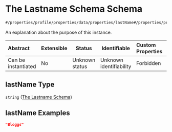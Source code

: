# The Lastname Schema Schema

```txt
#/properties/profile/properties/data/properties/lastName#/properties/profile/properties/data/properties/lastName
```

An explanation about the purpose of this instance.


| Abstract            | Extensible | Status         | Identifiable            | Custom Properties | Additional Properties | Access Restrictions | Defined In                                                                                          |
| :------------------ | ---------- | -------------- | ----------------------- | :---------------- | --------------------- | ------------------- | --------------------------------------------------------------------------------------------------- |
| Can be instantiated | No         | Unknown status | Unknown identifiability | Forbidden         | Allowed               | none                | [policy_transaction.schema.json\*](../../out/policy_transaction.schema.json "open original schema") |

## lastName Type

`string` ([The Lastname Schema](policy_transaction-properties-the-profile-schema-properties-the-data-schema-properties-the-lastname-schema.md))

## lastName Examples

```json
"Bloggs"
```
